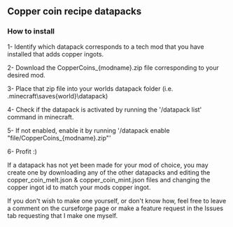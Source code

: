 ## Copper coin recipe datapacks

### How to install
1- Identify which datapack corresponds to a tech mod that you have installed that adds copper ingots.

2- Download the CopperCoins_{modname}.zip file corresponding to your desired mod.

3- Place that zip file into your worlds datapack folder (i.e. .minecraft\saves\{world}\datapack)

4- Check if the datapack is activated by running the '/datapack list' command in minecraft.

5- If not enabled, enable it by running '/datapack enable "file/CopperCoins_{modname}.zip"'

6- Profit :)

If a datapack has not yet been made for your mod of choice, you may create one by downloading any of the other datapacks and editing the copper_coin_melt.json & copper_coin_mint.json files and changing the copper ingot id to match your mods copper ingot.

If you don't wish to make one yourself, or don't know how, feel free to leave a comment on the curseforge page or make a feature request in the Issues tab requesting that I make one myself.

